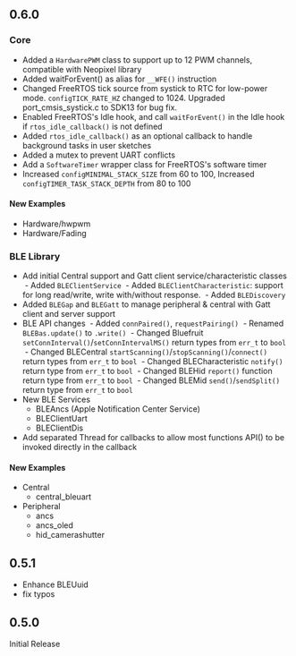## 0.6.0

### Core

- Added a `HardwarePWM` class to support up to 12 PWM channels, compatible with Neopixel library
- Added waitForEvent() as alias for `__WFE()` instruction
- Changed FreeRTOS tick source from systick to RTC for low-power mode. `configTICK_RATE_HZ` changed to 1024. Upgraded port_cmsis_systick.c to SDK13 for bug fix.
- Enabled FreeRTOS's Idle hook, and call `waitForEvent()` in the Idle hook if `rtos_idle_callback()` is not defined
- Added `rtos_idle_callback()` as an optional callback to handle background tasks in user sketches
- Added a mutex to prevent UART conflicts
- Add a `SoftwareTimer` wrapper class for FreeRTOS's software timer
- Increased `configMINIMAL_STACK_SIZE` from 60 to 100, Increased `configTIMER_TASK_STACK_DEPTH` from 80 to 100

#### New Examples

- Hardware/hwpwm
- Hardware/Fading

### BLE Library

- Add initial Central support and Gatt client service/characteristic classes
  - Added `BLEClientService`
  - Added `BLEClientCharacteristic`: support for long read/write, write with/without response.
  - Added `BLEDiscovery`
- Added `BLEGap` and `BLEGatt` to manage peripheral & central with Gatt client and server support
- BLE API changes
  - Added `connPaired()`, `requestPairing()`
  - Renamed `BLEBas.update()` to `.write()`
  - Changed Bluefruit `setConnInterval()`/`setConnIntervalMS()` return types from `err_t` to `bool`
  - Changed BLECentral `startScanning()`/`stopScanning()`/`connect()` return types from `err_t` to `bool`
  - Changed BLECharacteristic `notify()` return type from `err_t` to `bool`
  - Changed BLEHid `report()` function return type from `err_t` to `bool`
  - Changed BLEMid `send()`/`sendSplit()` return type from `err_t` to `bool`
- New BLE Services
  - BLEAncs (Apple Notification Center Service)
  - BLEClientUart
  - BLEClientDis
- Add separated Thread for callbacks to allow most functions API() to be invoked directly in the callback

#### New Examples

- Central
  - central_bleuart
- Peripheral
  - ancs
  - ancs_oled
  - hid_camerashutter

## 0.5.1

- Enhance BLEUuid
- fix typos

## 0.5.0

Initial Release
